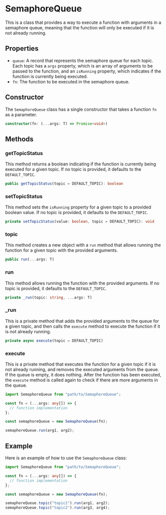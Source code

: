 # SemaphoreQueue

This is a class that provides a way to execute a function with arguments in a semaphore queue, meaning that the function will only be executed if it is not already running.

## Properties

- `queue`: A record that represents the semaphore queue for each topic. Each topic has a `args` property, which is an array of arguments to be passed to the function, and an `isRunning` property, which indicates if the function is currently being executed.
- `fn`: The function to be executed in the semaphore queue.

## Constructor

The `SemaphoreQueue` class has a single constructor that takes a function `fn` as a parameter.

```typescript
constructor(fn: (...args: T) => Promise<void>)
```

## Methods

### getTopicStatus

This method returns a boolean indicating if the function is currently being executed for a given topic. If no topic is provided, it defaults to the `DEFAULT_TOPIC`.

```typescript
public getTopicStatus(topic = DEFAULT_TOPIC): boolean
```

### setTopicStatus

This method sets the `isRunning` property for a given topic to a provided boolean value. If no topic is provided, it defaults to the `DEFAULT_TOPIC`.

```typescript
private setTopicStatus(value: boolean, topic = DEFAULT_TOPIC): void
```

### topic

This method creates a new object with a `run` method that allows running the function for a given topic with the provided arguments.

```typescript
public run(...args: T)
```

### run

This method allows running the function with the provided arguments. If no topic is provided, it defaults to the `DEFAULT_TOPIC`.

```typescript
private _run(topic: string, ...args: T)
```

### \_run

This is a private method that adds the provided arguments to the queue for a given topic, and then calls the `execute` method to execute the function if it is not already running.

```typescript
private async execute(topic = DEFAULT_TOPIC)
```

### execute

This is a private method that executes the function for a given topic if it is not already running, and removes the executed arguments from the queue. If the queue is empty, it does nothing. After the function has been executed, the `execute` method is called again to check if there are more arguments in the queue.

```typescript
import SemaphoreQueue from "path/to/SemaphoreQueue";

const fn = (...args: any[]) => {
  // function implementation
};

const semaphoreQueue = new SemaphoreQueue(fn);

semaphoreQueue.run(arg1, arg2);
```

## Example

Here is an example of how to use the `SemaphoreQueue` class:

```typescript
import SemaphoreQueue from "path/to/SemaphoreQueue";

const fn = (...args: any[]) => {
  // function implementation
};

const semaphoreQueue = new SemaphoreQueue(fn);

semaphoreQueue.topic("topic1").run(arg1, arg2);
semaphoreQueue.topic("topic2").run(arg3, arg4);
```
